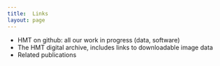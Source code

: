 ```yaml
---
title:  Links
layout: page
---
```




-  HMT on github: all our work in progress (data, software)
-  The HMT digital archive, includes links to downloadable image data
-  Related publications
